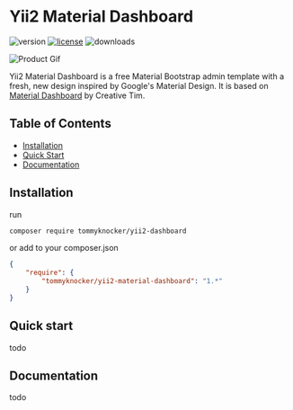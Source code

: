 # Yii2 Material Dashboard

 ![version](https://img.shields.io/badge/stable-1.0.0-blue.svg) 
 [![license](https://img.shields.io/badge/license-MIT-blue.svg)](https://github.com/tommyknocker/yii2-material-dashboard/LiCENSE.md)
 ![downloads](https://img.shields.io/github/downloads/tommyknocker/yii2-material-dashboard/total)
 

![Product Gif](https://raw.githubusercontent.com/creativetimofficial/public-assets/master/material-dashboard-html/material-dashboard-free.gif)

Yii2 Material Dashboard is a free Material Bootstrap admin template with a fresh, new design inspired by Google's Material Design. 
It is based on [Material Dashboard](https://github.com/creativetimofficial/material-dashboard) by Creative Tim. 

## Table of Contents

* [Installation](#installation) 
* [Quick Start](#quick-start)
* [Documentation](#documentation)

## Installation

run

```bash
composer require tommyknocker/yii2-dashboard 
```

or add to your composer.json

```json
{
	"require": {
		"tommyknocker/yii2-material-dashboard": "1.*"
	}
}
```

## Quick start

todo

## Documentation

todo
